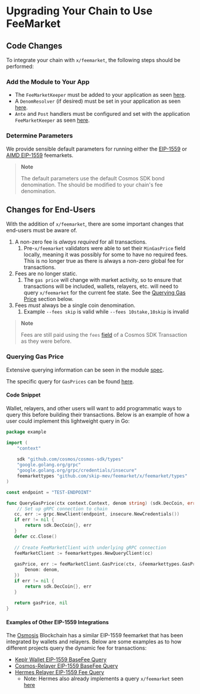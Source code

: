 # Upgrading Your Chain to Use FeeMarket

## Code Changes

To integrate your chain with `x/feemarket`, the following steps should be performed:

### Add the Module to Your App

* The `FeeMarketKeeper` must be added to your application as seen [here](https://github.com/skip-mev/feemarket/blob/0f83e172c92a02db45f83bf89065fd9543967729/tests/app/app.go#L163).
* A `DenomResolver` (if desired) must be set in your application as seen [here](https://github.com/skip-mev/feemarket/blob/0f83e172c92a02db45f83bf89065fd9543967729/tests/app/app.go#L509).
* `Ante` and `Post` handlers must be configured and set with the application `FeeMarketKeeper` as seen [here](https://github.com/skip-mev/feemarket/blob/0f83e172c92a02db45f83bf89065fd9543967729/tests/app/app.go#L513).

### Determine Parameters

We provide sensible default parameters for running either the [EIP-1559](https://github.com/skip-mev/feemarket/blob/0f83e172c92a02db45f83bf89065fd9543967729/x/feemarket/types/eip1559.go#L56) or [AIMD EIP-1559](https://github.com/skip-mev/feemarket/blob/0f83e172c92a02db45f83bf89065fd9543967729/x/feemarket/types/eip1559_aimd.go#L65) feemarkets. 

> **Note**
>
> The default parameters use the default Cosmos SDK bond denomination. The should be modified to your chain's fee denomination.

## Changes for End-Users

With the addition of `x/feemarket`, there are some important changes that end-users must be aware of.

1. A non-zero fee is _always required_ for all transactions.
   1. Pre-`x/feemarket` validators were able to set their `MinGasPrice` field locally, meaning it was possibly for some to have no required fees.  This is no longer true as there is always a non-zero global fee for transactions.
2. Fees are no longer static.
   1. The `gas price` will change with market activity, so to ensure that transactions will be included, wallets, relayers, etc. will need to query `x/feemarket` for the current fee state.  See the [Querying Gas Price](#querying-gas-price-) section below.
3. Fees _must_ always be a single coin denomination.
   1. Example `--fees skip` is valid while `--fees 10stake,10skip` is invalid 

> **Note**
>
>  Fees are still paid using the `fees` [field](https://github.com/cosmos/cosmos-sdk/blob/d1aab15790570bff77aa0b8652288a276205efb0/proto/cosmos/tx/v1beta1/tx.proto#L214) of a Cosmos SDK Transaction as they were before.

### Querying Gas Price 

Extensive querying information can be seen in the module [spec](./README.md#query).

The specific query for `GasPrices` can be found [here](./README.md#gas-prices).

#### Code Snippet

Wallet, relayers, and other users will want to add programmatic ways to query this before building their transactions.  Below is an example of how a user could implement this lightweight query in Go:

```go
package example

import (
    "context"
	
    sdk "github.com/cosmos/cosmos-sdk/types"
    "google.golang.org/grpc"
    "google.golang.org/grpc/credentials/insecure"
    feemarkettypes "github.com/skip-mev/feemarket/x/feemarket/types"
)

const endpoint = "TEST-ENDPOINT"

func QueryGasPrice(ctx context.Context, denom string) (sdk.DecCoin, error) {
	// Set up gRPC connection to chain
   cc, err := grpc.NewClient(endpoint, insecure.NewCredentials())
   if err != nil {
	   return sdk.DecCoin{}, err
   }
   defer cc.Close()
   
   // Create FeeMarketClient with underlying gRPC connection
   feeMarketClient := feemarkettypes.NewQueryClient(cc)
   
   gasPrice, err := feeMarketClient.GasPrice(ctx, &feemarkettypes.GasPriceRequest{
	   Denom: denom,
   })
   if err != nil {
	   return sdk.DecCoin{}, err
   }
   
   return gasPrice, nil
}
```

#### Examples of Other EIP-1559 Integrations

The [Osmosis](https://github.com/osmosis-labs/osmosis) Blockchain has a similar EIP-1559 feemarket that has been integrated by wallets and relayers.  Below are some examples as to how different projects query the dynamic fee for transactions:

* [Keplr Wallet EIP-1559 BaseFee Query](https://github.com/chainapsis/keplr-wallet/blob/b0a96c2c713d8163ce840fcd5abbac4eb612607c/packages/stores/src/query/osmosis/base-fee/index.ts#L18)
* [Cosmos-Relayer EIP-1559 BaseFee Query](https://github.com/cosmos/relayer/blob/9b140b664fe6b10161af1093ccd26627b942742e/relayer/chains/cosmos/fee_market.go#L13)
* [Hermes Relayer EIP-1559 Fee Query](https://github.com/informalsystems/hermes/blob/fc8376ba98e4b595e446b366b736a0c046d6026a/crates/relayer/src/chain/cosmos/eip_base_fee.rs#L15)
    * Note: Hermes also already implements a query `x/feemarket` seen [here](https://github.com/informalsystems/hermes/blob/fc8376ba98e4b595e446b366b736a0c046d6026a/crates/relayer/src/chain/cosmos/eip_base_fee.rs#L33)
